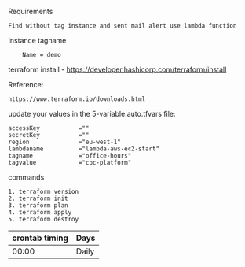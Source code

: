 Requirements

    Find without tag instance and sent mail alert use lambda function

Instance tagname
 
        Name = demo

terraform install - https://developer.hashicorp.com/terraform/install


Reference:

    https://www.terraform.io/downloads.html

update your values in the 5-variable.auto.tfvars file:

    accessKey           =""
    secretKey           =""
    region              ="eu-west-1"
    lambdaname          ="lambda-aws-ec2-start"
    tagname             ="office-hours"
    tagvalue            ="cbc-platform"

commands

    1. terraform version
    2. terraform init
    3. terraform plan
    4. terraform apply
    5. terraform destroy


| crontab timing | Days |
| --------------- | --------------- |
| 00:00 | Daily |

